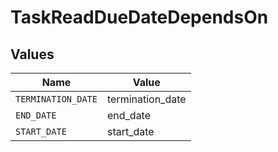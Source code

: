 # TaskReadDueDateDependsOn


## Values

| Name               | Value              |
| ------------------ | ------------------ |
| `TERMINATION_DATE` | termination_date   |
| `END_DATE`         | end_date           |
| `START_DATE`       | start_date         |